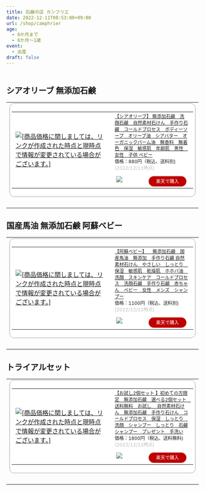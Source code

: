 ```yaml
---
title: 石鹸の店 カンフリエ
date: 2022-12-11T08:53:00+09:00
url: /shop/camphrier
age:
  - 6か月まで
  - 6か月～1歳
event:
  - 出産
draft: false
---
```

<a href="https://hb.afl.rakuten.co.jp/hgc/2de41682.34258d38.2d823753.c6deaf60/?pc=http%3A%2F%2Fwww.rakuten.co.jp%2Fsparkler%2F&link_type=pict&ut=eyJwYWdlIjoic2hvcCIsInR5cGUiOiJwaWN0IiwiY29sIjoxLCJjYXQiOiIxIiwiYmFuIjoiMTM2MjQ5NCIsImFtcCI6ZmFsc2V9" target="_blank" rel="nofollow sponsored noopener" style="word-wrap:break-word;"  ><img src="https://hbb.afl.rakuten.co.jp/hlb/2de41682.34258d38.2d823753.c6deaf60/?sid=1&shop=sparkler&size=1&kind=2&me_id=1304810&me_adv_id=1362494&t=logo" border="0" style="margin:2px" alt="" title=""></a>

## シアオリーブ 無添加石鹸
<table border="0" cellpadding="0" cellspacing="0"><tr><td><div style="border:1px solid #95a5a6;border-radius:.75rem;background-color:#FFFFFF;margin:0px;padding:5px;text-align:center;overflow:hidden;"><table><tr><td style="width:240px"><a href="https://hb.afl.rakuten.co.jp/ichiba/2de41e89.b1fcf6c0.2de41e8a.6d4f32db/?pc=https%3A%2F%2Fitem.rakuten.co.jp%2Fsparkler%2Fbath-soap%2F&link_type=picttext&ut=eyJwYWdlIjoiaXRlbSIsInR5cGUiOiJwaWN0dGV4dCIsInNpemUiOiIyNDB4MjQwIiwibmFtIjoxLCJuYW1wIjoicmlnaHQiLCJjb20iOjEsImNvbXAiOiJkb3duIiwicHJpY2UiOjEsImJvciI6MSwiY29sIjoxLCJiYnRuIjoxLCJwcm9kIjowLCJhbXAiOmZhbHNlfQ%3D%3D" target="_blank" rel="nofollow sponsored noopener" style="word-wrap:break-word;"  ><img src="https://hbb.afl.rakuten.co.jp/hgb/2de41e89.b1fcf6c0.2de41e8a.6d4f32db/?me_id=1304810&item_id=10000048&pc=https%3A%2F%2Fthumbnail.image.rakuten.co.jp%2F%400_mall%2Fsparkler%2Fcabinet%2F03871015%2Fimgrc0084948877.jpg%3F_ex%3D240x240&s=240x240&t=picttext" border="0" style="margin:2px" alt="[商品価格に関しましては、リンクが作成された時点と現時点で情報が変更されている場合がございます。]" title="[商品価格に関しましては、リンクが作成された時点と現時点で情報が変更されている場合がございます。]"></a></td><td style="vertical-align:top;"><p style="font-size:12px;line-height:1.4em;text-align:left;margin:0px;padding:2px 6px;word-wrap:break-word"><a href="https://hb.afl.rakuten.co.jp/ichiba/2de41e89.b1fcf6c0.2de41e8a.6d4f32db/?pc=https%3A%2F%2Fitem.rakuten.co.jp%2Fsparkler%2Fbath-soap%2F&link_type=picttext&ut=eyJwYWdlIjoiaXRlbSIsInR5cGUiOiJwaWN0dGV4dCIsInNpemUiOiIyNDB4MjQwIiwibmFtIjoxLCJuYW1wIjoicmlnaHQiLCJjb20iOjEsImNvbXAiOiJkb3duIiwicHJpY2UiOjEsImJvciI6MSwiY29sIjoxLCJiYnRuIjoxLCJwcm9kIjowLCJhbXAiOmZhbHNlfQ%3D%3D" target="_blank" rel="nofollow sponsored noopener" style="word-wrap:break-word;"  >【シアオリーブ】 無添加石鹸　洗顔石鹸　自然素材石けん　手作り石鹸　コールドプロセス　ボディーソープ　オリーブ油　シアバター　オーガニックパーム油　無香料　無着色　保湿　敏感肌　年齢肌　男性　女性　子供 ベビー</a><br><span >価格：880円（税込、送料別)</span> <span style="color:#BBB">(2022/12/11時点)</span></p><div style="margin:10px;"><a href="https://hb.afl.rakuten.co.jp/ichiba/2de41e89.b1fcf6c0.2de41e8a.6d4f32db/?pc=https%3A%2F%2Fitem.rakuten.co.jp%2Fsparkler%2Fbath-soap%2F&link_type=picttext&ut=eyJwYWdlIjoiaXRlbSIsInR5cGUiOiJwaWN0dGV4dCIsInNpemUiOiIyNDB4MjQwIiwibmFtIjoxLCJuYW1wIjoicmlnaHQiLCJjb20iOjEsImNvbXAiOiJkb3duIiwicHJpY2UiOjEsImJvciI6MSwiY29sIjoxLCJiYnRuIjoxLCJwcm9kIjowLCJhbXAiOmZhbHNlfQ%3D%3D" target="_blank" rel="nofollow sponsored noopener" style="word-wrap:break-word;"  ><img src="https://static.affiliate.rakuten.co.jp/makelink/rl.svg" style="float:left;max-height:27px;width:auto;margin-top:0"></a><a href="https://hb.afl.rakuten.co.jp/ichiba/2de41e89.b1fcf6c0.2de41e8a.6d4f32db/?pc=https%3A%2F%2Fitem.rakuten.co.jp%2Fsparkler%2Fbath-soap%2F%3Fscid%3Daf_pc_bbtn&link_type=picttext&ut=eyJwYWdlIjoiaXRlbSIsInR5cGUiOiJwaWN0dGV4dCIsInNpemUiOiIyNDB4MjQwIiwibmFtIjoxLCJuYW1wIjoicmlnaHQiLCJjb20iOjEsImNvbXAiOiJkb3duIiwicHJpY2UiOjEsImJvciI6MSwiY29sIjoxLCJiYnRuIjoxLCJwcm9kIjowLCJhbXAiOmZhbHNlfQ==" target="_blank" rel="nofollow sponsored noopener" style="word-wrap:break-word;"  ><div style="float:right;width:41%;height:27px;background-color:#bf0000;color:#fff!important;font-size:12px;font-weight:500;line-height:27px;margin-left:1px;padding: 0 12px;border-radius:16px;cursor:pointer;text-align:center;">楽天で購入</div></a></div></td></tr></table></div><br><p style="color:#000000;font-size:12px;line-height:1.4em;margin:5px;word-wrap:break-word"></p></td></tr></table>
<!--more-->

## 国産馬油 無添加石鹸 阿蘇ベビー
<table border="0" cellpadding="0" cellspacing="0"><tr><td><div style="border:1px solid #95a5a6;border-radius:.75rem;background-color:#FFFFFF;margin:0px;padding:5px;text-align:center;overflow:hidden;"><table><tr><td style="width:240px"><a href="https://hb.afl.rakuten.co.jp/ichiba/2de41e89.b1fcf6c0.2de41e8a.6d4f32db/?pc=https%3A%2F%2Fitem.rakuten.co.jp%2Fsparkler%2Fbayu-baby%2F&link_type=picttext&ut=eyJwYWdlIjoiaXRlbSIsInR5cGUiOiJwaWN0dGV4dCIsInNpemUiOiIyNDB4MjQwIiwibmFtIjoxLCJuYW1wIjoicmlnaHQiLCJjb20iOjEsImNvbXAiOiJkb3duIiwicHJpY2UiOjEsImJvciI6MSwiY29sIjoxLCJiYnRuIjoxLCJwcm9kIjowLCJhbXAiOmZhbHNlfQ%3D%3D" target="_blank" rel="nofollow sponsored noopener" style="word-wrap:break-word;"  ><img src="https://hbb.afl.rakuten.co.jp/hgb/2de41e89.b1fcf6c0.2de41e8a.6d4f32db/?me_id=1304810&item_id=10000034&pc=https%3A%2F%2Fthumbnail.image.rakuten.co.jp%2F%400_mall%2Fsparkler%2Fcabinet%2F03871015%2Fimgrc0088244647.jpg%3F_ex%3D240x240&s=240x240&t=picttext" border="0" style="margin:2px" alt="[商品価格に関しましては、リンクが作成された時点と現時点で情報が変更されている場合がございます。]" title="[商品価格に関しましては、リンクが作成された時点と現時点で情報が変更されている場合がございます。]"></a></td><td style="vertical-align:top;"><p style="font-size:12px;line-height:1.4em;text-align:left;margin:0px;padding:2px 6px;word-wrap:break-word"><a href="https://hb.afl.rakuten.co.jp/ichiba/2de41e89.b1fcf6c0.2de41e8a.6d4f32db/?pc=https%3A%2F%2Fitem.rakuten.co.jp%2Fsparkler%2Fbayu-baby%2F&link_type=picttext&ut=eyJwYWdlIjoiaXRlbSIsInR5cGUiOiJwaWN0dGV4dCIsInNpemUiOiIyNDB4MjQwIiwibmFtIjoxLCJuYW1wIjoicmlnaHQiLCJjb20iOjEsImNvbXAiOiJkb3duIiwicHJpY2UiOjEsImJvciI6MSwiY29sIjoxLCJiYnRuIjoxLCJwcm9kIjowLCJhbXAiOmZhbHNlfQ%3D%3D" target="_blank" rel="nofollow sponsored noopener" style="word-wrap:break-word;"  >【阿蘇ベビー】 　無添加石鹸　国産馬油　無添加　手作り石鹸 自然素材石けん　やさしい　しっとり　保湿　敏感肌　乾燥肌　ホホバ油　洗顔　スキンケア　コールドプロセス　洗顔石鹸　手作り石鹸　赤ちゃん　ベビー　女性　メンズ　シャンプー</a><br><span >価格：1100円（税込、送料別)</span> <span style="color:#BBB">(2022/12/11時点)</span></p><div style="margin:10px;"><a href="https://hb.afl.rakuten.co.jp/ichiba/2de41e89.b1fcf6c0.2de41e8a.6d4f32db/?pc=https%3A%2F%2Fitem.rakuten.co.jp%2Fsparkler%2Fbayu-baby%2F&link_type=picttext&ut=eyJwYWdlIjoiaXRlbSIsInR5cGUiOiJwaWN0dGV4dCIsInNpemUiOiIyNDB4MjQwIiwibmFtIjoxLCJuYW1wIjoicmlnaHQiLCJjb20iOjEsImNvbXAiOiJkb3duIiwicHJpY2UiOjEsImJvciI6MSwiY29sIjoxLCJiYnRuIjoxLCJwcm9kIjowLCJhbXAiOmZhbHNlfQ%3D%3D" target="_blank" rel="nofollow sponsored noopener" style="word-wrap:break-word;"  ><img src="https://static.affiliate.rakuten.co.jp/makelink/rl.svg" style="float:left;max-height:27px;width:auto;margin-top:0"></a><a href="https://hb.afl.rakuten.co.jp/ichiba/2de41e89.b1fcf6c0.2de41e8a.6d4f32db/?pc=https%3A%2F%2Fitem.rakuten.co.jp%2Fsparkler%2Fbayu-baby%2F%3Fscid%3Daf_pc_bbtn&link_type=picttext&ut=eyJwYWdlIjoiaXRlbSIsInR5cGUiOiJwaWN0dGV4dCIsInNpemUiOiIyNDB4MjQwIiwibmFtIjoxLCJuYW1wIjoicmlnaHQiLCJjb20iOjEsImNvbXAiOiJkb3duIiwicHJpY2UiOjEsImJvciI6MSwiY29sIjoxLCJiYnRuIjoxLCJwcm9kIjowLCJhbXAiOmZhbHNlfQ==" target="_blank" rel="nofollow sponsored noopener" style="word-wrap:break-word;"  ><div style="float:right;width:41%;height:27px;background-color:#bf0000;color:#fff!important;font-size:12px;font-weight:500;line-height:27px;margin-left:1px;padding: 0 12px;border-radius:16px;cursor:pointer;text-align:center;">楽天で購入</div></a></div></td></tr></table></div><br><p style="color:#000000;font-size:12px;line-height:1.4em;margin:5px;word-wrap:break-word"></p></td></tr></table>

## トライアルセット
<table border="0" cellpadding="0" cellspacing="0"><tr><td><div style="border:1px solid #95a5a6;border-radius:.75rem;background-color:#FFFFFF;margin:0px;padding:5px;text-align:center;overflow:hidden;"><table><tr><td style="width:240px"><a href="https://hb.afl.rakuten.co.jp/ichiba/2de41e89.b1fcf6c0.2de41e8a.6d4f32db/?pc=https%3A%2F%2Fitem.rakuten.co.jp%2Fsparkler%2Ftrial-01%2F&link_type=picttext&ut=eyJwYWdlIjoiaXRlbSIsInR5cGUiOiJwaWN0dGV4dCIsInNpemUiOiIyNDB4MjQwIiwibmFtIjoxLCJuYW1wIjoicmlnaHQiLCJjb20iOjEsImNvbXAiOiJkb3duIiwicHJpY2UiOjEsImJvciI6MSwiY29sIjoxLCJiYnRuIjoxLCJwcm9kIjowLCJhbXAiOmZhbHNlfQ%3D%3D" target="_blank" rel="nofollow sponsored noopener" style="word-wrap:break-word;"  ><img src="https://hbb.afl.rakuten.co.jp/hgb/2de41e89.b1fcf6c0.2de41e8a.6d4f32db/?me_id=1304810&item_id=10000132&pc=https%3A%2F%2Fthumbnail.image.rakuten.co.jp%2F%400_mall%2Fsparkler%2Fcabinet%2F03871015%2Fimgrc0088244686.jpg%3F_ex%3D240x240&s=240x240&t=picttext" border="0" style="margin:2px" alt="[商品価格に関しましては、リンクが作成された時点と現時点で情報が変更されている場合がございます。]" title="[商品価格に関しましては、リンクが作成された時点と現時点で情報が変更されている場合がございます。]"></a></td><td style="vertical-align:top;"><p style="font-size:12px;line-height:1.4em;text-align:left;margin:0px;padding:2px 6px;word-wrap:break-word"><a href="https://hb.afl.rakuten.co.jp/ichiba/2de41e89.b1fcf6c0.2de41e8a.6d4f32db/?pc=https%3A%2F%2Fitem.rakuten.co.jp%2Fsparkler%2Ftrial-01%2F&link_type=picttext&ut=eyJwYWdlIjoiaXRlbSIsInR5cGUiOiJwaWN0dGV4dCIsInNpemUiOiIyNDB4MjQwIiwibmFtIjoxLCJuYW1wIjoicmlnaHQiLCJjb20iOjEsImNvbXAiOiJkb3duIiwicHJpY2UiOjEsImJvciI6MSwiY29sIjoxLCJiYnRuIjoxLCJwcm9kIjowLCJhbXAiOmZhbHNlfQ%3D%3D" target="_blank" rel="nofollow sponsored noopener" style="word-wrap:break-word;"  >【お試し2個セット 】初めての方限定　無添加石鹸　選べる2個セット　送料無料　お試し　 自然素材石けん　無添加石鹸　手作り石けん　コールドプロセス　保湿　しっとり　洗顔　シャンプー　しっとり　石鹸シャンプー　プレゼント　手洗い</a><br><span >価格：1800円（税込、送料無料)</span> <span style="color:#BBB">(2022/12/11時点)</span></p><div style="margin:10px;"><a href="https://hb.afl.rakuten.co.jp/ichiba/2de41e89.b1fcf6c0.2de41e8a.6d4f32db/?pc=https%3A%2F%2Fitem.rakuten.co.jp%2Fsparkler%2Ftrial-01%2F&link_type=picttext&ut=eyJwYWdlIjoiaXRlbSIsInR5cGUiOiJwaWN0dGV4dCIsInNpemUiOiIyNDB4MjQwIiwibmFtIjoxLCJuYW1wIjoicmlnaHQiLCJjb20iOjEsImNvbXAiOiJkb3duIiwicHJpY2UiOjEsImJvciI6MSwiY29sIjoxLCJiYnRuIjoxLCJwcm9kIjowLCJhbXAiOmZhbHNlfQ%3D%3D" target="_blank" rel="nofollow sponsored noopener" style="word-wrap:break-word;"  ><img src="https://static.affiliate.rakuten.co.jp/makelink/rl.svg" style="float:left;max-height:27px;width:auto;margin-top:0"></a><a href="https://hb.afl.rakuten.co.jp/ichiba/2de41e89.b1fcf6c0.2de41e8a.6d4f32db/?pc=https%3A%2F%2Fitem.rakuten.co.jp%2Fsparkler%2Ftrial-01%2F%3Fscid%3Daf_pc_bbtn&link_type=picttext&ut=eyJwYWdlIjoiaXRlbSIsInR5cGUiOiJwaWN0dGV4dCIsInNpemUiOiIyNDB4MjQwIiwibmFtIjoxLCJuYW1wIjoicmlnaHQiLCJjb20iOjEsImNvbXAiOiJkb3duIiwicHJpY2UiOjEsImJvciI6MSwiY29sIjoxLCJiYnRuIjoxLCJwcm9kIjowLCJhbXAiOmZhbHNlfQ==" target="_blank" rel="nofollow sponsored noopener" style="word-wrap:break-word;"  ><div style="float:right;width:41%;height:27px;background-color:#bf0000;color:#fff!important;font-size:12px;font-weight:500;line-height:27px;margin-left:1px;padding: 0 12px;border-radius:16px;cursor:pointer;text-align:center;">楽天で購入</div></a></div></td></tr></table></div><br><p style="color:#000000;font-size:12px;line-height:1.4em;margin:5px;word-wrap:break-word"></p></td></tr></table>
